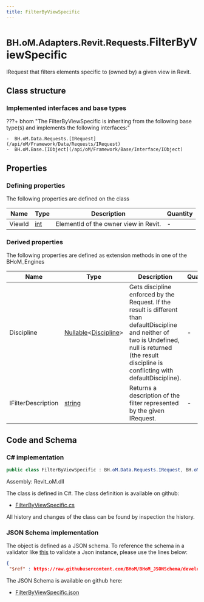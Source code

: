 ```yaml
---
title: FilterByViewSpecific
---
```


# <small>BH.oM.Adapters.Revit.Requests.</small>**FilterByViewSpecific**

IRequest that filters elements specific to (owned by) a given view in Revit.

## Class structure

### Implemented interfaces and base types

???+ bhom "The FilterByViewSpecific is inheriting from the following base type(s) and implements the following interfaces:"

    -  BH.oM.Data.Requests.[IRequest](/api/oM/Framework/Data/Requests/IRequest)
    -  BH.oM.Base.[IObject](/api/oM/Framework/Base/Interface/IObject)


## Properties



### Defining properties

The following properties are defined on the class

| Name             | Type             | Description      | Quantity         |
|------------------|------------------|------------------|------------------|
| ViewId | [int](https://learn.microsoft.com/en-us/dotnet/api/System.Int32?view=netstandard-2.0) | ElementId of the owner view in Revit. | - |


### Derived properties

The following properties are defined as extension methods in one of the BHoM_Engines

| Name             | Type             | Description      | Quantity         | Engine           |
|------------------|------------------|------------------|------------------|------------------|
| Discipline | [Nullable](https://learn.microsoft.com/en-us/dotnet/api/System.Nullable-1?view=netstandard-2.0)&lt;[Discipline](/api/oM/Adapter/Adapters/Revit/Enums/Discipline)&gt; | Gets discipline enforced by the Request. If the result is different than defaultDiscipline and neither of two is Undefined, null is returned (the result discipline is conflicting with defaultDiscipline). | - | Revit_Engine |
| IFilterDescription | [string](https://learn.microsoft.com/en-us/dotnet/api/System.String?view=netstandard-2.0) | Returns a description of the filter represented by the given IRequest. | - | Revit_Engine |


## Code and Schema

### C# implementation

``` C# title="C#"
public class FilterByViewSpecific : BH.oM.Data.Requests.IRequest, BH.oM.Base.IObject
```

Assembly: Revit_oM.dll

The class is defined in C#. The class definition is available on github:

- [FilterByViewSpecific.cs](https://github.com/BHoM/Revit_Toolkit/blob/develop/Revit_oM/Requests\FilterByViewSpecific.cs)

All history and changes of the class can be found by inspection the history.
### JSON Schema implementation

The object is defined as a JSON schema. To reference the schema in a validator like [this](https://www.jsonschemavalidator.net/) to validate a Json instance, please use the lines below:

``` json title="JSON Schema"
{
 "$ref" : https://raw.githubusercontent.com/BHoM/BHoM_JSONSchema/develop/Revit_oM/Requests/FilterByViewSpecific.json}
```

The JSON Schema is available on github here:

- [FilterByViewSpecific.json](https://github.com/BHoM/BHoM_JSONSchema/blob/develop/Revit_oM/Requests/FilterByViewSpecific.json)
